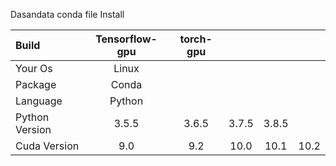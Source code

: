 Dasandata conda file Install


| Build  | Tensorflow-gpu  | torch-gpu |  |  |  |
| :----- | :-----: | :-----: | :-----: | :-----: | :-----: |
| Your Os  | Linux |
| Package  | Conda |
| Language  | Python  |
| Python Version  | 3.5.5  | 3.6.5  |  3.7.5  |  3.8.5  |
| Cuda Version  | 9.0  | 9.2  | 10.0  | 10.1  | 10.2  |
